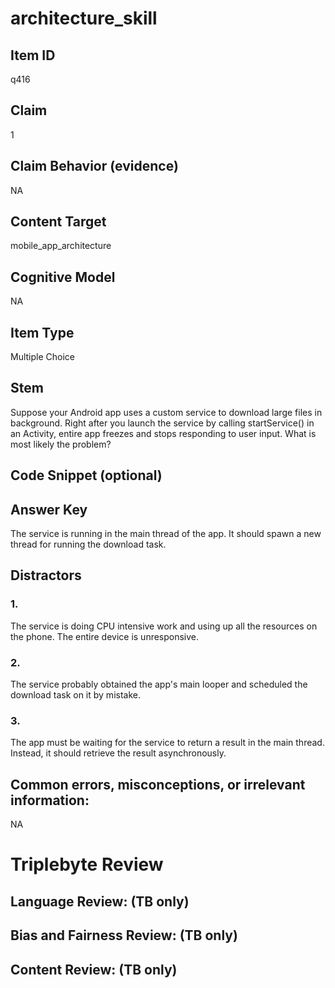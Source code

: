 # architecture_skill

## Item ID
q416

## Claim
1

## Claim Behavior (evidence)
NA

## Content Target
mobile_app_architecture

## Cognitive Model
NA

## Item Type
Multiple Choice

## Stem
Suppose your Android app uses a custom service to download large files in background. Right after you launch the service by calling startService() in an Activity, entire app freezes and stops responding to user input. What is most likely the problem?

## Code Snippet (optional)


## Answer Key
The service is running in the main thread of the app. It should spawn a new thread for running the download task.

## Distractors

### 1.
The service is doing CPU intensive work and using up all the resources on the phone. The entire device is unresponsive.

### 2.
The service probably obtained the app's main looper and scheduled the download task on it by mistake.

### 3.
The app must be waiting for the service to return a result in the main thread. Instead, it should retrieve the result asynchronously.

## Common errors, misconceptions, or irrelevant information:
NA

# Triplebyte Review


## Language Review: (TB only)


## Bias and Fairness Review: (TB only)


## Content Review: (TB only)

